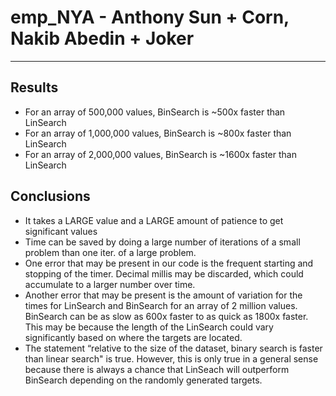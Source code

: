 # emp_NYA - Anthony Sun + Corn, Nakib Abedin + Joker
---
## Results
- For an array of 500,000 values, BinSearch is ~500x faster than LinSearch
- For an array of 1,000,000 values, BinSearch is ~800x faster than LinSearch
- For an array of 2,000,000 values, BinSearch is ~1600x faster than LinSearch

## Conclusions
- It takes a LARGE value and a LARGE amount of patience to get significant values
- Time can be saved by doing a large number of iterations of a small problem than one iter. of a large problem.
- One error that may be present in our code is the frequent starting and stopping of the timer. Decimal millis may be discarded, which could accumulate to a larger number over time.
- Another error that may be present is the amount of variation for the times for LinSearch and BinSearch for an array of 2 million values. BinSearch can be as slow as 600x faster to as quick as 1800x faster. This may be because the length of the LinSearch could vary significantly based on where the targets are located.
- The statement “relative to the size of the dataset, binary search is faster than linear search" is true. However, this is only true in a general sense because there is always a chance that LinSeach will outperform BinSearch depending on the randomly generated targets.
